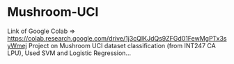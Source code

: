 # Mushroom-UCI
Link of Google Colab => https://colab.research.google.com/drive/1j3cQIKJdQs9ZFGd01FewMgPTx3syWmej
Project on Mushroom UCI dataset classification (from INT247 CA LPU), 
Used SVM and Logistic Regression...

